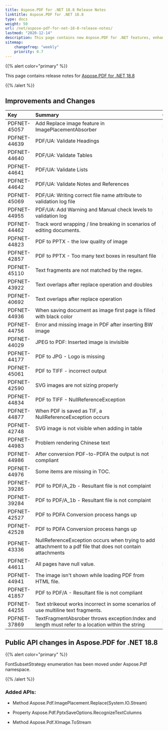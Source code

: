 ```yaml
---
title: Aspose.PDF for .NET 18.8 Release Notes
linktitle: Aspose.PDF for .NET 18.8
type: docs
weight: 50
url: /net/aspose-pdf-for-net-18-8-release-notes/
lastmod: "2020-12-14"
description: This page contains new Aspose.PDF for .NET features, enhancement, and bug fixes in 2018, version 18.8.
sitemap:
    changefreq: "weekly"
    priority: 0.7
---
```


{{% alert color="primary" %}}

This page contains release notes for [Aspose.PDF for .NET 18.8](http://nuget.org/packages/Aspose.Pdf/18.8.0)

{{% /alert %}}

## Improvements and Changes

|**Key**|**Summary**|**Category**|
| :- | :- | :- |
|PDFNET-45057|Add Replace image feature in ImagePlacementAbsorber|New Feature|
|PDFNET-44639|PDF/UA: Validate Headings|New Feature|
|PDFNET-44640|PDF/UA: Validate Tables|New Feature|
|PDFNET-44641|PDF/UA: Validate Lists|New Feature|
|PDFNET-44642|PDF/UA: Validate Notes and References|New Feature|
|PDFNET-45069|PDF/UA: Writing correct file name attribute to validation log file|New Feature|
|PDFNET-44955|PDF/UA: Add Warning and Manual check levels to validation log|New Feature|
|PDFNET-44462|Track word wrapping / line breaking in scenarios of editing documents.|Enhancement|
|PDFNET-44823|PDF to PPTX - the low quality of image|Enhancement|
|PDFNET-42857|PDF to PPTX - Too many text boxes in resultant file|Bug|
|PDFNET-45110|Text fragments are not matched by the regex.|Bug|
|PDFNET-43922|Text overlaps after replace operation and doubles|Bug|
|PDFNET-40692|Text overlaps after replace operation|Bug|
|PDFNET-44936|When saving document as image first page is filled with black color|Bug|
|PDFNET-44756|Error and missing image in PDF after inserting BW image|Bug|
|PDFNET-44029|JPEG to PDF: Inserted image is invisible|Bug|
|PDFNET-44177|PDF to JPG - Logo is missing|Bug|
|PDFNET-45061|PDF to TIFF - incorrect output|Bug|
|PDFNET-42590|SVG images are not sizing properly|Bug|
|PDFNET-44834|PDF to TIFF - NullReferenceException|Bug|
|PDFNET-44877|When PDF is saved as TIF, a NullReferenceException occurs|Bug|
|PDFNET-42748|SVG image is not visible when adding in table|Bug|
|PDFNET-44983|Problem rendering Chinese text|Bug|
|PDFNET-44986|After conversion PDF-to-PDFA the output is not compliant|Bug|
|PDFNET-44976|Some items are missing in TOC.|Bug|
|PDFNET-39285|PDF to PDF/A_2b - Resultant file is not complaint|Bug|
|PDFNET-39284|PDF to PDF/A_1b - Resultant file is not complaint|Bug|
|PDFNET-42527|PDF to PDFA Conversion process hangs up|Bug|
|PDFNET-42528|PDF to PDFA Conversion process hangs up|Bug|
|PDFNET-43336|NullReferenceException occurs when trying to add <br>attachment to a pdf file that does not contain attachments|Bug|
|PDFNET-44611|All pages have null value.|Bug|
|PDFNET-44941|The image isn't shown while loading PDF from HTML file.|Bug|
|PDFNET-41857|PDF to PDF/A - Resultant file is not compliant|Bug|
|PDFNET-44255|Text strikeout works incorrect in some scenarios of use multiline text fragments.|Bug|
|PDFNET-37869|TextFragmentAbsrober throws exception:Index and <br>length must refer to a location within the string|Bug|

## Public API changes in Aspose.PDF for .NET 18.8


{{% alert color="primary" %}}

FontSubsetStrategy enumeration has been moved under Aspose.Pdf namespace.

{{% /alert %}}

### Added APIs:

* Method Aspose.Pdf.ImagePlacement.Replace(System.IO.Stream)

* Property Aspose.Pdf.PptxSaveOptions.RecognizeTextColumns

* Method Aspose.Pdf.XImage.ToStream
